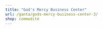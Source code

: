 ```yaml
---
title: "God's Mercy Business Center"
url: /ganta/gods-mercy-business-center-3/
shop: commodité
---
```

